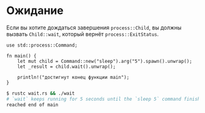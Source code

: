 # Ожидание

Если вы хотите дождаться завершения `process::Child`, вы должны вызвать `Child::wait`, который вернёт `process::ExitStatus`.

```rust,ignore
use std::process::Command;

fn main() {
    let mut child = Command::new("sleep").arg("5").spawn().unwrap();
    let _result = child.wait().unwrap();

    println!("достигнут конец функции main");
}
```

```bash
$ rustc wait.rs && ./wait
# `wait` keeps running for 5 seconds until the `sleep 5` command finishes
reached end of main
```

